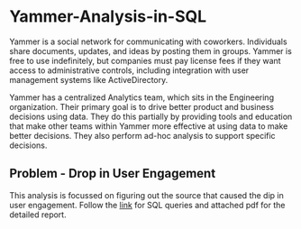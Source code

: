 # Yammer-Analysis-in-SQL

Yammer is a social network for communicating with coworkers. Individuals share documents, updates, and ideas by posting them in groups. Yammer is free to use indefinitely, but companies must pay license fees if they want access to administrative controls, including integration with user management systems like ActiveDirectory.

Yammer has a centralized Analytics team, which sits in the Engineering organization. Their primary goal is to drive better product and business decisions using data. They do this partially by providing tools and education that make other teams within Yammer more effective at using data to make better decisions. They also perform ad-hoc analysis to support specific decisions.


## Problem - Drop in User Engagement

This analysis is focussed on figuring out the source that caused the dip in user engagement. Follow the [link](https://modeanalytics.com/sunny93/reports/08ff0f6fdbd8) for SQL queries and attached pdf for the detailed report.
